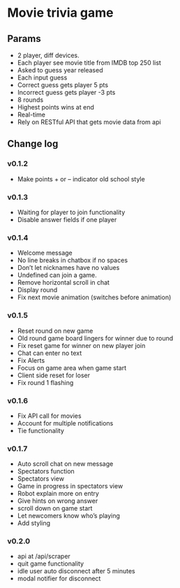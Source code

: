 # Movie trivia game

## Params
* 2 player, diff devices.
* Each player see movie title from IMDB top 250 list
* Asked to guess year released
* Each input guess
* Correct guess gets player 5 pts
* Incorrect guess gets player -3 pts
* 8 rounds
* Highest points wins at end
* Real-time
* Rely on RESTful API that gets movie data from api

## Change log

### v0.1.2
* Make points + or – indicator old school style

### v0.1.3
* Waiting for player to join functionality
* Disable answer fields if one player

### v0.1.4
* Welcome message
* No line breaks in chatbox if no spaces
* Don’t let nicknames have no values
* Undefined can join a game.
* Remove horizontal scroll in chat
* Display round
* Fix next movie animation (switches before animation)

### v0.1.5
* Reset round on new game
* Old round game board lingers for winner due to round
* Fix reset game for winner on new player join
* Chat can enter no text
* Fix Alerts
* Focus on game area when game start
* Client side reset for loser
* Fix round 1 flashing

### v0.1.6
* Fix API call for movies
* Account for multiple notifications 
* Tie functionality

### v0.1.7
* Auto scroll chat on new message
* Spectators function
* Spectators view
* Game in progress in spectators view
* Robot explain more on entry
* Give hints on wrong answer
* scroll down on game start
* Let newcomers know who’s playing
* Add styling

### v0.2.0
* api at /api/scraper
* quit game functionality
* idle user auto disconnect after 5 minutes
* modal notifier for disconnect
